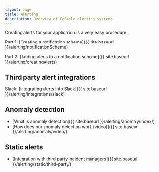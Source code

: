 ```yaml
---
layout: page
title: Alerting
description: Overview of CoScale alerting systems
---
```


Creating alerts for your application is a very easy procedure. 

Part 1: [Creating a notification scheme]({{ site.baseurl }}/alerting/notificationScheme)

Part 2: [Adding alerts to a notification scheme]({{ site.baseurl }}/alerting/creatingAlerts)


## Third party alert integrations


Slack: [integrating alerts into Slack]({{ site.baseurl }}/alerting/integrations/slack)

## Anomaly detection

* [What is anomaly detection]({{ site.baseurl }}/alerting/anomaly/index/)
* [How does our anomaly detection work (video)]({{ site.baseurl }}/alerting/anomaly/video/)

## Static alerts

<!-- * [Forecast alerts]({{ site.baseurl }}/alerting/static/forecast/) -->
* [Integration with third party incident managers]({{ site.baseurl }}/alerting/static/third-party/)
